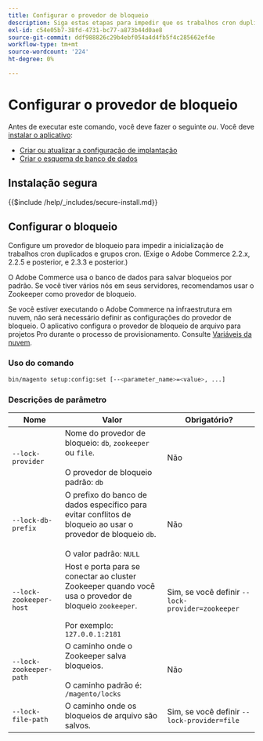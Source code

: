 ```yaml
---
title: Configurar o provedor de bloqueio
description: Siga estas etapas para impedir que os trabalhos cron duplicados e os grupos cron sejam executados na implantação do Adobe Commerce.
exl-id: c54e05b7-38fd-4731-bc77-a873b44d0ae8
source-git-commit: ddf988826c29b4ebf054a4d4fb5f4c285662ef4e
workflow-type: tm+mt
source-wordcount: '224'
ht-degree: 0%

---
```


# Configurar o provedor de bloqueio

Antes de executar este comando, você deve fazer o seguinte *ou*. Você deve [instalar o aplicativo](../advanced.md):

* [Criar ou atualizar a configuração de implantação](deployment.md)
* [Criar o esquema de banco de dados](database.md)

## Instalação segura

{{$include /help/_includes/secure-install.md}}

## Configurar o bloqueio

Configure um provedor de bloqueio para impedir a inicialização de trabalhos cron duplicados e grupos cron. (Exige o Adobe Commerce 2.2.x, 2.2.5 e posterior, e 2.3.3 e posterior.)

O Adobe Commerce usa o banco de dados para salvar bloqueios por padrão. Se você tiver vários nós em seus servidores, recomendamos usar o Zookeeper como provedor de bloqueio.

Se você estiver executando o Adobe Commerce na infraestrutura em nuvem, não será necessário definir as configurações do provedor de bloqueio. O aplicativo configura o provedor de bloqueio de arquivo para projetos Pro durante o processo de provisionamento. Consulte [Variáveis da nuvem](https://devdocs.magento.com/cloud/env/variables-cloud.html).

### Uso do comando

```bash
bin/magento setup:config:set [--<parameter_name>=<value>, ...]
```

### Descrições de parâmetro

| Nome | Valor | Obrigatório? |
|--- |--- |--- |
| `--lock-provider` | Nome do provedor de bloqueio: `db`, `zookeeper` ou `file`.<br><br>O provedor de bloqueio padrão: `db` | Não |
| `--lock-db-prefix` | O prefixo do banco de dados específico para evitar conflitos de bloqueio ao usar o provedor de bloqueio `db`.<br><br>O valor padrão: `NULL` | Não |
| `--lock-zookeeper-host` | Host e porta para se conectar ao cluster Zookeeper quando você usa o provedor de bloqueio `zookeeper`.<br><br>Por exemplo: `127.0.0.1:2181` | Sim, se você definir `--lock-provider=zookeeper` |
| `--lock-zookeeper-path` | O caminho onde o Zookeeper salva bloqueios.<br><br>O caminho padrão é: `/magento/locks` | Não |
| `--lock-file-path` | O caminho onde os bloqueios de arquivo são salvos. | Sim, se você definir `--lock-provider=file` |
